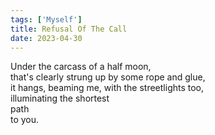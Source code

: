 ```yaml
---
tags: ['Myself']
title: Refusal Of The Call
date: 2023-04-30
---
```


Under the carcass of a half moon,  
that's clearly strung up by some rope and glue,  
it hangs, beaming me, with the streetlights too,  
illuminating the shortest  
path  
to you.
